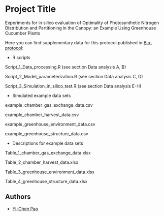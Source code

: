 # Project Title

Experiments for in silico evaluation of Optimality of Photosynthetic Nitrogen Distribution and Partitioning in the Canopy: an Example Using Greenhouse Cucumber Plants



Here you can find supplementary data for this protocol published in [Bio-protocol](https://bio-protocol.org/Default.aspx):


* R scripts

Script_1_Data_processing.R (see section Data analysis A, B) 

Script_2_Model_parameterization.R (see section Data analysis C, D)

Script_3_Simulation_in_silico_test.R (see section Data analysis E-H)



* Simulated example data sets

example_chamber_gas_exchange_data.csv

example_chamber_harvest_data.csv

example_greenhouse_environment_data.csv

example_greenhouse_structure_data.csv



* Descriptions for example data sets

Table_1_chamber_gas_exchange_data.xlsx

Table_2_chamber_harvest_data.xlsx

Table_3_greenhouse_environment_data.xlsx

Table_4_greenhouse_structure_data.xlsx



## Authors

* [Yi-Chen Pao](https://github.com/yichenpao)
